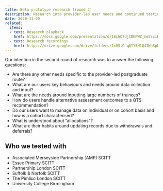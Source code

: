 ```yaml
---
title: Beta prototype research (round 2)
description: Research into provider-led user needs and continued testing of the prototype
date: 2020-11-09
related:
  items:
  - text: Research playback
    href: https://docs.google.com/presentation/d/18ihO7djCDhPWZ_neSsciKrGEN5SFpyEb4u6pL6pnELE
  - text: Research recordings
    href: https://drive.google.com/drive/folders/1x0SlQ-q8YY5N1Q4IWhSpDXy03DzGo4Ty
---
```


Our intention in the second round of research was to answer the following questions:

* Are there any other needs specific to the provider-led postgraduate route?
* What are our users key behaviours and needs around data collection and input? 
* What are the needs around inputting large numbers of trainees?
* How do users handle alternative assessment outcomes to a QTS recommendation?
* Do our users want to manage data on individual or on cohort basis and how is a cohort characterised?
* What is understood about “allocations”?
* What are their habits around updating records due to withdrawals and deferrals? 

## Who we tested with

* Associated Merseyside Partnership (AMP) SCITT
* Essex Primary SCITT
* Partnership London SCITT
* Suffolk & Norfolk SCITT
* The Pimlico London SCITT
* University College Birmingham
